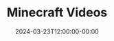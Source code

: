 ---
title: Minecraft Videos
date: 2024-03-23T12:00:00-00:00
categories:
 - gaming
tags:
 - minecraft
---